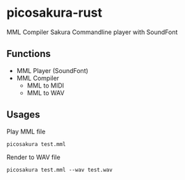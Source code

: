 # picosakura-rust

MML Compiler Sakura Commandline player with SoundFont

## Functions

- MML Player (SoundFont)
- MML Compiler
  - MML to MIDI
  - MML to WAV

## Usages

Play MML file

```
picosakura test.mml
```

Render to WAV file

```
picosakura test.mml --wav test.wav
```

